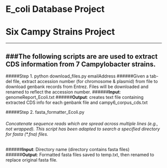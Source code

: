 # E_coli Database Project
# Six Campy Strains Project
---------------------------


###The following scripts are are used to extract CDS information from 7 Campylobacter strains.
---------------------------------------------------------------------------------------------


#####Step 1. python download_files.py emailAddress
######Given a tab-del file, extract accession number (for chromosome & plasmid) from file to download genbank records from Entrez. Files will be downloaded and renamed to reflect the accession number.
######**Input**: genomeReport_Ecoli.txt
######**Output**: creates text file containing extracted CDS info for each genbank file and campy6_corpus_cds.txt 

#####Step 2. fasta_formatter_Ecoli.py 
###### Concatenate sequence reads which are spread across multiple lines (e.g., not wrapped). This script has been adapted to search a specified directory for fasta (*.fna) files. 
######**Input**: Directory name (directory contains fasta files)
######**Output**: Formatted fasta files saved to temp.txt, then renamed to replace original fasta file.
